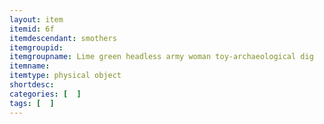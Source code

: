 ```yaml
---
layout: item
itemid: 6f
itemdescendant: smothers
itemgroupid:
itemgroupname: Lime green headless army woman toy-archaeological dig
itemname: 
itemtype: physical object
shortdesc: 
categories: [  ]
tags: [  ]
---
```








